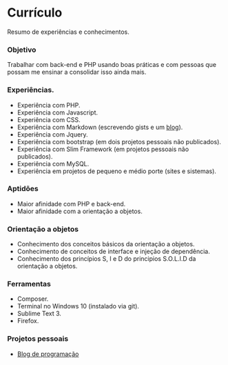 # Currículo

Resumo de experiências e conhecimentos.

### Objetivo

Trabalhar com back-end e PHP usando boas práticas e com pessoas que possam me ensinar a consolidar isso ainda mais.

### Experiências.

* Experiência com PHP.
* Experiência com Javascript.
* Experiência com CSS.
* Experiência com Markdown (escrevendo gists e um [blog](http://raphael-da-silva.github.io/)).
* Experiência com Jquery.
* Experiência com bootstrap (em dois projetos pessoais não publicados).
* Experiência com Slim Framework (em projetos pessoais não publicados).
* Experiência com MySQL.
* Experiência em projetos de pequeno e médio porte (sites e sistemas).

### Aptidões

* Maior afinidade com PHP e back-end.
* Maior afinidade com a orientação a objetos.

### Orientação a objetos

* Conhecimento dos conceitos básicos da orientação a objetos.
* Conhecimento de conceitos de interface e injeção de dependência.
* Conhecimento dos princípios S, I e D do principios S.O.L.I.D da orientação a objetos.

### Ferramentas

* Composer.
* Terminal no Windows 10 (instalado via git).
* Sublime Text 3.
* Firefox.

### Projetos pessoais

* [Blog de programação](http://raphael-da-silva.github.io)
